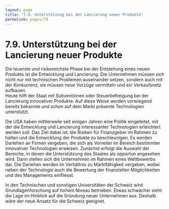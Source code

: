 ```yaml
---
layout: page
title: "7.9. Unterstützung bei der Lancierung neuer Produkte"
permalink: pages/79
---
```


# 7.9\. Unterstützung bei der Lancierung neuer Produkte

Die teuerste und risikoreichste Phase bei der Entstehung eines neuen Produkts ist die Entwicklung und Lancierung. Die Unternehmen müssen sich nicht nur mit technischen Problemen auseinander setzen, sondern auch mit der Konkurrenz, sie müssen neue Vorzüge vermitteln und ein Verkaufsnetz aufbauen.  
 Heute hilft der Staat mit Subventionen oder Steuerbefreigung bei der Lancierung innovativer Produkte. Auf diese Weise werden vorwiegend bereits bekannte und schon auf dem Markt präsente Technologien unterstützt.

Die USA haben mittlerweile seit einigen Jahren eine Politik eingeleitet, mit der die Entwicklung und Lancierung interessanter Technologien erleichtert werden soll. Das Ziel dabei ist, die Risiken für Finanzgeber im Rahmen zu halten und die Entwicklung der Produkte zu beschleunigen. Es werden Darlehen an Firmen vergeben, die sich als Vorreiter im Bereich bestimmter innovativer Technologien erweisen. Zunächst erfolgt die Auswahl der Bereiche, in denen die Unterstützung des Staates als opportun angesehen wird. Dann stellen sich die Unternehmen im Rahmen eines Wettbewerbs dar. Die Darlehen werden im Verhältnis zu Marktfähigkeit vergeben, wobei neben der Technologie auch die Bewertung der finanziellen Möglichkeiten und des Managements einfliesst.

In den Technischen und sonstigen Universitäten der Schweiz wird Grundlagenforschung auf hohem Niveau betrieben. Etwas schwächer sieht die Lage im Hinblick auf die Gründung neuer Unternehmen aus. Deshalb wäre der neue Ansatz für die Schweiz geeignet.

